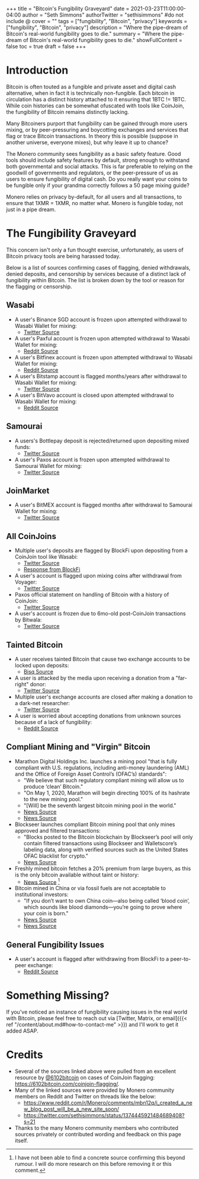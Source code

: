 +++
title = "Bitcoin's Fungibility Graveyard"
date = 2021-03-23T11:00:00-04:00
author = "Seth Simmons"
authorTwitter = "sethisimmons" #do not include @
cover = ""
tags = ["fungibility", "Bitcoin", "privacy"]
keywords = ["fungibility", "Bitcoin", "privacy"]
description = "Where the pipe-dream of Bitcoin's real-world fungibility goes to die."
summary = "Where the pipe-dream of Bitcoin's real-world fungibility goes to die."
showFullContent = false
toc = true
draft = false
+++

# Introduction

Bitcoin is often touted as a fungible and private asset and digital cash alternative, when in fact it is technically non-fungible. Each bitcoin in circulation has a distinct history attached to it ensuring that 1BTC != 1BTC. While coin histories can be somewhat ofuscated with tools like CoinJoin, the fungibility of Bitcoin remains distinctly lacking.

Many Bitcoiners purport that fungibility can be gained through more users mixing, or by peer-pressuring and boycotting exchanges and services that flag or trace Bitcoin transactions. In theory this is possible (suppose in another universe, everyone mixes), but why leave it up to chance?

The Monero community sees fungibility as a basic safety feature. Good tools should include safety features by default, strong enough to withstand both governmental and social attacks. This is far preferable to relying on the goodwill of governments and regulators, or the peer-pressure of us as users to ensure fungibility of digital cash. Do you really want your coins to be fungible only if your grandma correctly follows a 50 page mixing guide?

Monero relies on privacy by-default, for all users and all transactions, to ensure that 1XMR = 1XMR, no matter what. Monero is fungible today, not just in a pipe dream.

# The Fungibility Graveyard

This concern isn't only a fun thought exercise, unfortunately, as users of Bitcoin privacy tools are being harassed today.

Below is a list of sources confirming cases of flagging, denied withdrawals, denied deposits, and censorship by services because of a distinct lack of fungibility within Bitcoin. The list is broken down by the tool or reason for the flagging or censorship.

## Wasabi

- A user's Binance SGD account is frozen upon attempted withdrawal to Wasabi Wallet for mixing:
  - [Twitter Source](https://twitter.com/bittlecat/status/1207621591820951552)
- A user's Paxful account is frozen upon attempted withdrawal to Wasabi Wallet for mixing:
  - [Reddit Source](https://old.reddit.com/r/WasabiWallet/comments/czext2/paxful_account_was_frozen_due_to_coinjoin/)
- A user's Bitfinex account is frozen upon attempted withdrawal to Wasabi Wallet for mixing:
  - [Reddit Source](https://old.reddit.com/r/WasabiWallet/comments/beqj8r/bitfinex_lock_account/)
- A user's Bitstamp account is flagged months/years after withdrawal to Wasabi Wallet for mixing:
  - [Twitter Source](https://twitter.com/6102bitcoin/status/1367376460214853632)
- A user's BitVavo account is closed upon attempted withdrawal to Wasabi Wallet for mixing:
  - [Reddit Source](https://www.reddit.com/r/Bitcoin/comments/i8ye6x/exchange_account_closed_because_of_risk_profile/)

## Samourai

- A users's Bottlepay deposit is rejected/returned upon depositing mixed funds:
  - [Twitter Source](https://twitter.com/Marty_P_B/status/1366737347887456260)
- A user's Paxos account is frozen upon attempted withdrawal to Samourai Wallet for mixing:
  - [Twitter Source](https://twitter.com/RonaldMcHodled/status/1222172084610027523)

## JoinMarket

- A user's BitMEX account is flagged months after withdrawal to Samourai Wallet for mixing:
  - [Twitter Source](https://twitter.com/kristapsk/status/1374336620158140419)

## All CoinJoins

- Multiple user's deposits are flagged by BlockFi upon depositing from a CoinJoin tool like Wasabi:
  - [Twitter Source](https://twitter.com/matt_odell/status/1234514628115341313)
  - [Response from BlockFi](https://tweetstamp.org/1234531935038341120)
- A user's account is flagged upon mixing coins after withdrawal from Voyager:
  - [Twitter Source](https://twitter.com/sundaywar/status/1366854774864322560?s=20)
- Paxos official statement on handling of Bitcoin with a history of CoinJoin:
  - [Twitter Source](https://twitter.com/jehrenhofer/status/1235963248522006528)
- A user's account is frozen due to 6mo-old post-CoinJoin transactions by Bitwala:
  - [Twitter Source](https://twitter.com/riccardomasutti/status/1375507165151076353?s=21)

## Tainted Bitcoin

- A user receives tainted Bitcoin that cause two exchange accounts to be locked upon deposits:
  - [Bisq Source](https://bisq.community/t/dirty-btc-coins-on-the-xmr-market/7798)
- A user is attacked by the media upon receiving a donation from a "far-right" donor:
  - [Twitter Source](https://twitter.com/sethisimmons/status/1370721319680155651)
- Multiple user's exchange accounts are closed after making a donation to a dark-net researcher:
  - [Twitter Source](https://twitter.com/DarkDotFail/status/1359243753664303104)
- A user is worried about accepting donations from unknown sources because of a lack of fungibility:
  - [Reddit Source](https://www.reddit.com/r/CryptoCurrency/comments/c7bw1h/question_what_is_someone_sends_me_stolen_funds/)

## Compliant Mining and "Virgin" Bitcoin

- Marathon Digital Holdings Inc. launches a mining pool "that is fully compliant with U.S. regulations, including anti-money laundering (AML) and the Office of Foreign Asset Control’s (OFAC’s) standards":
  - "We believe that such regulatory compliant mining will allow us to produce ‘clean’ Bitcoin."
  - "On May 1, 2020, Marathon will begin directing 100% of its hashrate to the new mining pool."
  - "[Will] be the seventh largest bitcoin mining pool in the world."
  - [News Source](https://finance.yahoo.com/news/marathon-digital-holdings-launch-first-200000064.html?guccounter=1)
  - [News Source](https://cointelegraph.com/news/the-blacklist-marathon-only-mining-fully-compliant-bitcoin-transactions)
- Blockseer launches compliant Bitcoin mining pool that only mines approved and filtered transactions:
  - "Blocks posted to the Bitcoin blockchain by Blockseer’s pool will only contain filtered transactions using Blockseer and Walletscore’s labeling data, along with verified sources such as the United States OFAC blacklist for crypto."
  - [News Source](http://www.globenewswire.com/news-release/2020/10/29/2117008/0/en/DMG-s-subsidiary-Blockseer-Launches-Bitcoin-Mining-Pool-Focused-on-Good-Governance-Auditability-and-OFAC-Compliance.html)
- Freshly mined bitcoin fetches a 20% premium from large buyers, as this is the only bitcoin available without taint or history:
  - [News Source](https://news.bitcoin.com/industry-execs-freshly-minted-virgin-bitcoins/) [^1]
- Bitcoin mined in China or via fossil fuels are not acceptable to institutional investors:
  - "If you don’t want to own China coin—also being called ‘blood coin’, which sounds like blood diamonds—you’re going to prove where your coin is born."
  - [News Source](https://decrypt.co/62850/institutions-china-bitcoin-kevin-oleary)  
  - [News Source](https://www.coindesk.com/shark-tank-kevin-oleary-bitcoin-mining)

## General Fungibility Issues

- A user's account is flagged after withdrawing from BlockFi to a peer-to-peer exchange:
  - [Reddit Source](https://www.reddit.com/r/Monero/comments/mcxwhp/a_mail_from_block_fi/)

[^1]: I have not been able to find a concrete source confirming this beyond rumour. I will do more research on this before removing it or this comment.

# Something Missing?

If you've noticed an instance of fungibility causing issues in the real world with Bitcoin, please feel free to reach out via [Twitter, Matrix, or email]({{< ref "/content/about.md#how-to-contact-me" >}}) and I'll work to get it added ASAP.

# Credits

- Several of the sources linked above were pulled from an excellent resource by [@6102bitcoin](https://twitter.com/6102bitcoin?s=21) on cases of CoinJoin flagging: https://6102bitcoin.com/coinjoin-flagging/.
- Many of the linked sources were provided by Monero community members on Reddit and Twitter on threads like the below:
  - https://www.reddit.com/r/Monero/comments/mbn12q/i_created_a_new_blog_post_will_be_a_new_site_soon/
  - https://twitter.com/sethisimmons/status/1374445921484689408?s=21
- Thanks to the many Monero community members who contributed sources privately or contributed wording and feedback on this page itself.
